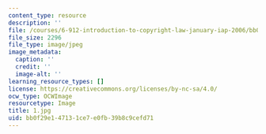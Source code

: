 ```yaml
---
content_type: resource
description: ''
file: /courses/6-912-introduction-to-copyright-law-january-iap-2006/bb0f29e147131ce7e0fb39b8c9cefd71_1.jpg
file_size: 2296
file_type: image/jpeg
image_metadata:
  caption: ''
  credit: ''
  image-alt: ''
learning_resource_types: []
license: https://creativecommons.org/licenses/by-nc-sa/4.0/
ocw_type: OCWImage
resourcetype: Image
title: 1.jpg
uid: bb0f29e1-4713-1ce7-e0fb-39b8c9cefd71
---
```

